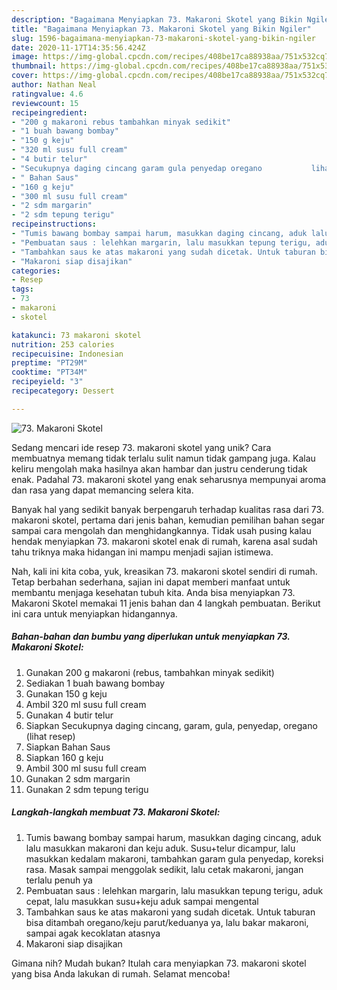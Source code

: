 ```yaml
---
description: "Bagaimana Menyiapkan 73. Makaroni Skotel yang Bikin Ngiler"
title: "Bagaimana Menyiapkan 73. Makaroni Skotel yang Bikin Ngiler"
slug: 1596-bagaimana-menyiapkan-73-makaroni-skotel-yang-bikin-ngiler
date: 2020-11-17T14:35:56.424Z
image: https://img-global.cpcdn.com/recipes/408be17ca88938aa/751x532cq70/73-makaroni-skotel-foto-resep-utama.jpg
thumbnail: https://img-global.cpcdn.com/recipes/408be17ca88938aa/751x532cq70/73-makaroni-skotel-foto-resep-utama.jpg
cover: https://img-global.cpcdn.com/recipes/408be17ca88938aa/751x532cq70/73-makaroni-skotel-foto-resep-utama.jpg
author: Nathan Neal
ratingvalue: 4.6
reviewcount: 15
recipeingredient:
- "200 g makaroni rebus tambahkan minyak sedikit"
- "1 buah bawang bombay"
- "150 g keju"
- "320 ml susu full cream"
- "4 butir telur"
- "Secukupnya daging cincang garam gula penyedap oregano           lihat resep"
- " Bahan Saus"
- "160 g keju"
- "300 ml susu full cream"
- "2 sdm margarin"
- "2 sdm tepung terigu"
recipeinstructions:
- "Tumis bawang bombay sampai harum, masukkan daging cincang, aduk lalu masukkan makaroni dan keju aduk. Susu+telur dicampur, lalu masukkan kedalam makaroni, tambahkan garam gula penyedap, koreksi rasa. Masak sampai menggolak sedikit, lalu cetak makaroni, jangan terlalu penuh ya"
- "Pembuatan saus : lelehkan margarin, lalu masukkan tepung terigu, aduk cepat, lalu masukkan susu+keju aduk sampai mengental"
- "Tambahkan saus ke atas makaroni yang sudah dicetak. Untuk taburan bisa ditambah oregano/keju parut/keduanya ya, lalu bakar makaroni, sampai agak kecoklatan atasnya"
- "Makaroni siap disajikan"
categories:
- Resep
tags:
- 73
- makaroni
- skotel

katakunci: 73 makaroni skotel 
nutrition: 253 calories
recipecuisine: Indonesian
preptime: "PT29M"
cooktime: "PT34M"
recipeyield: "3"
recipecategory: Dessert

---
```



![73. Makaroni Skotel](https://img-global.cpcdn.com/recipes/408be17ca88938aa/751x532cq70/73-makaroni-skotel-foto-resep-utama.jpg)

Sedang mencari ide resep 73. makaroni skotel yang unik? Cara membuatnya memang tidak terlalu sulit namun tidak gampang juga. Kalau keliru mengolah maka hasilnya akan hambar dan justru cenderung tidak enak. Padahal 73. makaroni skotel yang enak seharusnya mempunyai aroma dan rasa yang dapat memancing selera kita.



Banyak hal yang sedikit banyak berpengaruh terhadap kualitas rasa dari 73. makaroni skotel, pertama dari jenis bahan, kemudian pemilihan bahan segar sampai cara mengolah dan menghidangkannya. Tidak usah pusing kalau hendak menyiapkan 73. makaroni skotel enak di rumah, karena asal sudah tahu triknya maka hidangan ini mampu menjadi sajian istimewa.


Nah, kali ini kita coba, yuk, kreasikan 73. makaroni skotel sendiri di rumah. Tetap berbahan sederhana, sajian ini dapat memberi manfaat untuk membantu menjaga kesehatan tubuh kita. Anda bisa menyiapkan 73. Makaroni Skotel memakai 11 jenis bahan dan 4 langkah pembuatan. Berikut ini cara untuk menyiapkan hidangannya.

<!--inarticleads1-->

##### Bahan-bahan dan bumbu yang diperlukan untuk menyiapkan 73. Makaroni Skotel:

1. Gunakan 200 g makaroni (rebus, tambahkan minyak sedikit)
1. Sediakan 1 buah bawang bombay
1. Gunakan 150 g keju
1. Ambil 320 ml susu full cream
1. Gunakan 4 butir telur
1. Siapkan Secukupnya daging cincang, garam, gula, penyedap, oregano           (lihat resep)
1. Siapkan  Bahan Saus
1. Siapkan 160 g keju
1. Ambil 300 ml susu full cream
1. Gunakan 2 sdm margarin
1. Gunakan 2 sdm tepung terigu




<!--inarticleads2-->

##### Langkah-langkah membuat 73. Makaroni Skotel:

1. Tumis bawang bombay sampai harum, masukkan daging cincang, aduk lalu masukkan makaroni dan keju aduk. Susu+telur dicampur, lalu masukkan kedalam makaroni, tambahkan garam gula penyedap, koreksi rasa. Masak sampai menggolak sedikit, lalu cetak makaroni, jangan terlalu penuh ya
1. Pembuatan saus : lelehkan margarin, lalu masukkan tepung terigu, aduk cepat, lalu masukkan susu+keju aduk sampai mengental
1. Tambahkan saus ke atas makaroni yang sudah dicetak. Untuk taburan bisa ditambah oregano/keju parut/keduanya ya, lalu bakar makaroni, sampai agak kecoklatan atasnya
1. Makaroni siap disajikan




Gimana nih? Mudah bukan? Itulah cara menyiapkan 73. makaroni skotel yang bisa Anda lakukan di rumah. Selamat mencoba!
